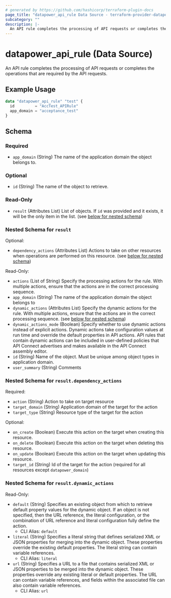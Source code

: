 ```yaml
---
# generated by https://github.com/hashicorp/terraform-plugin-docs
page_title: "datapower_api_rule Data Source - terraform-provider-datapower"
subcategory: ""
description: |-
  An API rule completes the processing of API requests or completes the operations that are required by the API requests.
---
```


# datapower_api_rule (Data Source)

An API rule completes the processing of API requests or completes the operations that are required by the API requests.

## Example Usage

```terraform
data "datapower_api_rule" "test" {
  id         = "AccTest_APIRule"
  app_domain = "acceptance_test"
}
```

<!-- schema generated by tfplugindocs -->
## Schema

### Required

- `app_domain` (String) The name of the application domain the object belongs to.

### Optional

- `id` (String) The name of the object to retrieve.

### Read-Only

- `result` (Attributes List) List of objects. If `id` was provided and it exists, it will be the only item in the list. (see [below for nested schema](#nestedatt--result))

<a id="nestedatt--result"></a>
### Nested Schema for `result`

Optional:

- `dependency_actions` (Attributes List) Actions to take on other resources when operations are performed on this resource. (see [below for nested schema](#nestedatt--result--dependency_actions))

Read-Only:

- `actions` (List of String) Specify the processing actions for the rule. With multiple actions, ensure that the actions are in the correct processing sequence.
- `app_domain` (String) The name of the application domain the object belongs to
- `dynamic_actions` (Attributes List) Specify the dynamic actions for the rule. With multiple actions, ensure that the actions are in the correct processing sequence. (see [below for nested schema](#nestedatt--result--dynamic_actions))
- `dynamic_actions_mode` (Boolean) Specify whether to use dynamic actions instead of explicit actions. Dynamic actions take configuration values at run time and override the default properties in API actions. API rules that contain dynamic actions can be included in user-defined policies that API Connect advertises and makes available in the API Connect assembly editor.
- `id` (String) Name of the object. Must be unique among object types in application domain.
- `user_summary` (String) Comments

<a id="nestedatt--result--dependency_actions"></a>
### Nested Schema for `result.dependency_actions`

Required:

- `action` (String) Action to take on target resource
- `target_domain` (String) Application domain of the target for the action
- `target_type` (String) Resource type of the target for the action

Optional:

- `on_create` (Boolean) Execute this action on the target when creating this resource.
- `on_delete` (Boolean) Execute this action on the target when deleting this resource.
- `on_update` (Boolean) Execute this action on the target when updating this resource.
- `target_id` (String) Id of the target for the action (required for all resources except `datapower_domain`)


<a id="nestedatt--result--dynamic_actions"></a>
### Nested Schema for `result.dynamic_actions`

Read-Only:

- `default` (String) Specifies an existing object from which to retrieve default property values for the dynamic object. If an object is not specified, then the URL reference, the literal configuration, or the combination of URL reference and literal configuration fully define the action.
  - CLI Alias: `default`
- `literal` (String) Specifies a literal string that defines serialized XML or JSON properties for merging into the dynamic object. These properties override the existing default properties. The literal string can contain variable references.
  - CLI Alias: `literal`
- `url` (String) Specifies a URL to a file that contains serialized XML or JSON properties to be merged into the dynamic object. These properties override any existing literal or default properties. The URL can contain variable references, and fields within the associated file can also contain variable references.
  - CLI Alias: `url`

